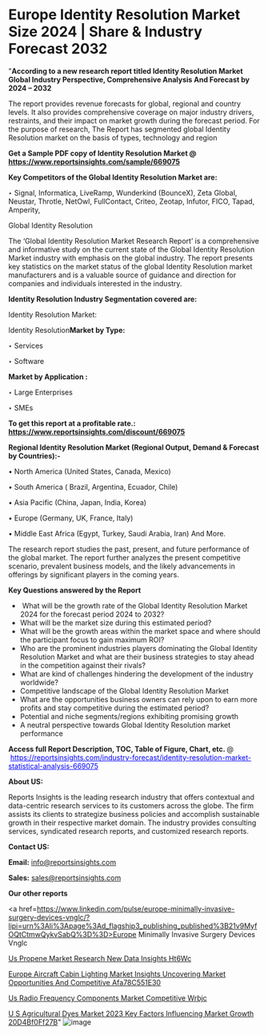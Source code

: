 # Europe Identity Resolution Market Size 2024 | Share & Industry Forecast 2032

"<strong>According to a new research report titled Identity Resolution Market Global Industry Perspective, Comprehensive Analysis And Forecast by 2024 – 2032</strong>

The report provides revenue forecasts for global, regional and country levels. It also provides comprehensive coverage on major industry drivers, restraints, and their impact on market growth during the forecast period. For the purpose of research, The Report has segmented global Identity Resolution market on the basis of types, technology and region

<strong>Get a Sample PDF copy of Identity Resolution Market </strong><strong>@<a href=https://www.reportsinsights.com/sample/669075 style=color:#0000ff;> https://www.reportsinsights.com/sample/669075</a></strong></font>

<strong>Key Competitors of the Global Identity Resolution Market are:</strong>

‣ Signal, Informatica, LiveRamp, Wunderkind (BounceX), Zeta Global, Neustar, Throtle, NetOwl, FullContact, Criteo, Zeotap, Infutor, FICO, Tapad, Amperity,

Global Identity Resolution

The ‘Global Identity Resolution Market Research Report’ is a comprehensive and informative study on the current state of the Global Identity Resolution Market industry with emphasis on the global industry. The report presents key statistics on the market status of the global Identity Resolution market manufacturers and is a valuable source of guidance and direction for companies and individuals interested in the industry.

<strong>Identity Resolution Industry Segmentation covered are:</strong>

Identity Resolution Market: 

Identity Resolution<strong>Market by Type:</strong>

‣ Services

‣ Software

<strong>Market by Application :</strong>

‣ Large Enterprises

‣ SMEs

<strong>To get this report at a profitable rate.: <a href=https://www.reportsinsights.com/discount/669075 style=color:#0000ff;>https://www.reportsinsights.com/discount/669075</a></strong></font>

<strong>Regional Identity Resolution Market (Regional Output, Demand &amp; Forecast by Countries):-</strong>

• North America (United States, Canada, Mexico)

• South America ( Brazil, Argentina, Ecuador, Chile)

• Asia Pacific (China, Japan, India, Korea)

• Europe (Germany, UK, France, Italy)

• Middle East Africa (Egypt, Turkey, Saudi Arabia, Iran) And More.

The research report studies the past, present, and future performance of the global market. The report further analyzes the present competitive scenario, prevalent business models, and the likely advancements in offerings by significant players in the coming years.

<strong>Key Questions answered by the Report</strong>
<ul>
  <li> What will be the growth rate of the Global Identity Resolution Market 2024 for the forecast period 2024 to 2032?</li>
  <li>What will be the market size during this estimated period?</li>
  <li>What will be the growth areas within the market space and where should the participant focus to gain maximum ROI?</li>
  <li>Who are the prominent industries players dominating the Global Identity Resolution Market and what are their business strategies to stay ahead in the competition against their rivals?</li>
  <li>What are kind of challenges hindering the development of the industry worldwide?</li>
  <li>Competitive landscape of the Global Identity Resolution Market</li>
  <li>What are the opportunities business owners can rely upon to earn more profits and stay competitive during the estimated period?</li>
  <li>Potential and niche segments/regions exhibiting promising growth</li>
  <li>A neutral perspective towards Global Identity Resolution market performance</li>
</ul>
<strong>Access full Report Description, TOC, Table of Figure, Chart, etc. </strong>@  <a href=https://reportsinsights.com/industry-forecast/identity-resolution-market-statistical-analysis-669075 style=color:#0000ff;>https://reportsinsights.com/industry-forecast/identity-resolution-market-statistical-analysis-669075</a></font>

<strong><strong>About US</strong>:</strong>

Reports Insights is the leading research industry that offers contextual and data-centric research services to its customers across the globe. The firm assists its clients to strategize business policies and accomplish sustainable growth in their respective market domain. The industry provides consulting services, syndicated research reports, and customized research reports.

<strong>Contact US:</strong>

<p class=""""><b>Email:</b> <a href=mailto:info@reportsinsights.com>info@reportsinsights.com</a></p>
<p class=""""><b>Sales:</b> <a href=mailto:sales@reportsinsights.com>sales@reportsinsights.com</a></p>

<strong>Our other reports</strong>

<a href=https://www.linkedin.com/pulse/europe-minimally-invasive-surgery-devices-vnglc/?lipi=urn%3Ali%3Apage%3Ad_flagship3_publishing_published%3B21v9MyfOQtCtmwQykvSabQ%3D%3D>Europe Minimally Invasive Surgery Devices Vnglc</a>

<a href=https://www.linkedin.com/pulse/us-propene-market-research-new-data-insights-ht6wc/>Us Propene Market Research New Data Insights Ht6Wc</a>

<a href=https://medium.com/@aanarkumar6/europe-aircraft-cabin-lighting-market-insights-uncovering-market-opportunities-and-competitive-afa78c551e30>Europe Aircraft Cabin Lighting Market Insights Uncovering Market Opportunities And Competitive Afa78C551E30</a>

<a href=https://www.linkedin.com/pulse/us-radio-frequency-components-market-competitive-wrbjc/>Us Radio Frequency Components Market Competitive Wrbjc</a>

<a href=https://medium.com/@reportsinsights.aj/u-s-agricultural-dyes-market-2023-key-factors-influencing-market-growth-20d4bf0ff27b>U S Agricultural Dyes Market 2023 Key Factors Influencing Market Growth 20D4Bf0Ff27B</a>"
![image](https://github.com/Reportsinsights123/RIgrowth/assets/158415881/d2af6f5f-29b7-43ae-8639-a0b065f9b7e0)
